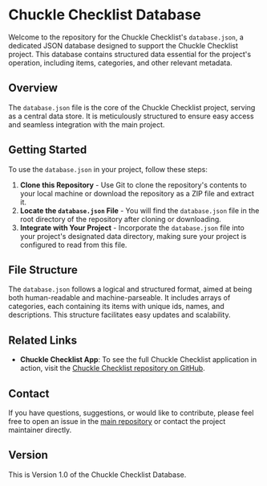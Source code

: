 # Chuckle Checklist Database

Welcome to the repository for the Chuckle Checklist's `database.json`, a dedicated JSON database designed to support the Chuckle Checklist project. This database contains structured data essential for the project's operation, including items, categories, and other relevant metadata.

## Overview

The `database.json` file is the core of the Chuckle Checklist project, serving as a central data store. It is meticulously structured to ensure easy access and seamless integration with the main project.

## Getting Started

To use the `database.json` in your project, follow these steps:

1. **Clone this Repository** - Use Git to clone the repository's contents to your local machine or download the repository as a ZIP file and extract it.
2. **Locate the `database.json` File** - You will find the `database.json` file in the root directory of the repository after cloning or downloading.
3. **Integrate with Your Project** - Incorporate the `database.json` file into your project's designated data directory, making sure your project is configured to read from this file.

## File Structure

The `database.json` follows a logical and structured format, aimed at being both human-readable and machine-parseable. It includes arrays of categories, each containing its items with unique ids, names, and descriptions. This structure facilitates easy updates and scalability.

## Related Links

- **Chuckle Checklist App**: To see the full Chuckle Checklist application in action, visit the [Chuckle Checklist repository on GitHub](https://github.com/soyuz43/chuckle-checklist).



## Contact

If you have questions, suggestions, or would like to contribute, please feel free to open an issue in the [main repository](https://github.com/soyuz43/chuckle-checklist) or contact the project maintainer directly.

## Version

This is Version 1.0 of the Chuckle Checklist Database.
